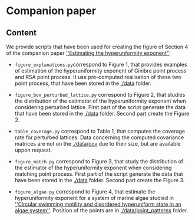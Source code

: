
# Companion paper

## Content

We provide scripts that have been used for creating the figure of Section 4 of the companion paper [''Estimating the hyperunformity exponent''](https://arxiv.org).

- ``figure_explanations.py``correspond to Figure 1, that provides examples of estimation of the hyperuniformity exponent of Ginibre point process and RSA point process. It use pre-computed realisation of these two point process, that have been stored in the [./data](./data) folder. 

-   ``figure_box_perturbed_lattice.py`` correspond to Figure 2, that studies the distribution of the estimator of the hyperuniformity exponent when considering perturbed lattice. First part of the script generate the data that have been stored in the [./data](./data) folder. Second part create the Figure 2.

-   ``table_coverage.py`` correspond to Table 1, that computes the coverage rate for perturbed lattices. Data concerning the computed covariance matrices are not on the [./data/cov](./data/cov) due to their size, but  are available uppon request. 

  - ``figure_match.py`` correspond to Figure 3, that study the distribution of the estimator of the hyperuniformity exponent when considering matching point process. First part of the script generate the data that have been stored in the [./data](./data) folder. Second part create the Figure 3. 

- ``figure_algae.py`` correspond to Figure 4, that estimate the hyperuniformity exponent for a system of marine algae studied in [''Circular swimming motility and disordered hyperuniform state in an algae system''](https://www.pnas.org/doi/full/10.1073/pnas.2100493118). Position of the points are in [./data/point_patterns](./data/point_patterns) folder.

